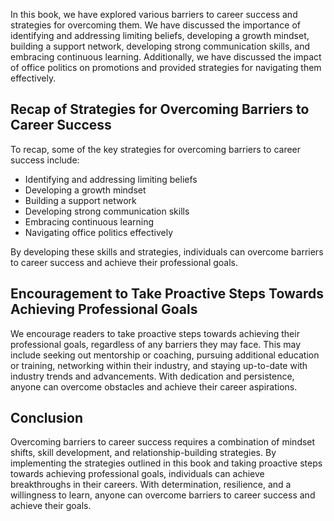 
In this book, we have explored various barriers to career success and strategies for overcoming them. We have discussed the importance of identifying and addressing limiting beliefs, developing a growth mindset, building a support network, developing strong communication skills, and embracing continuous learning. Additionally, we have discussed the impact of office politics on promotions and provided strategies for navigating them effectively.

Recap of Strategies for Overcoming Barriers to Career Success
-------------------------------------------------------------

To recap, some of the key strategies for overcoming barriers to career success include:

* Identifying and addressing limiting beliefs
* Developing a growth mindset
* Building a support network
* Developing strong communication skills
* Embracing continuous learning
* Navigating office politics effectively

By developing these skills and strategies, individuals can overcome barriers to career success and achieve their professional goals.

Encouragement to Take Proactive Steps Towards Achieving Professional Goals
--------------------------------------------------------------------------

We encourage readers to take proactive steps towards achieving their professional goals, regardless of any barriers they may face. This may include seeking out mentorship or coaching, pursuing additional education or training, networking within their industry, and staying up-to-date with industry trends and advancements. With dedication and persistence, anyone can overcome obstacles and achieve their career aspirations.

Conclusion
----------

Overcoming barriers to career success requires a combination of mindset shifts, skill development, and relationship-building strategies. By implementing the strategies outlined in this book and taking proactive steps towards achieving professional goals, individuals can achieve breakthroughs in their careers. With determination, resilience, and a willingness to learn, anyone can overcome barriers to career success and achieve their goals.
